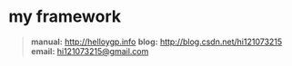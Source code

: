 my framework
=====================
> **manual:** http://helloygp.info
> **blog:**  http://blog.csdn.net/hi121073215
> **email:**  hi121073215@gmail.com

